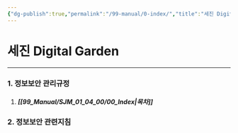 ```yaml
---
{"dg-publish":true,"permalink":"/99-manual/0-index/","title":"세진 Digital Garden","tags":["규정","gardenEntry"],"noteIcon":"","created":"","updated":""}
---
```


# 세진 Digital Garden

---
### 1. 정보보안 관리규정
1. ##### [[99_Manual/SJM_01_04_00/00_Index\|목차]]
### 2. 정보보안 관련지침

